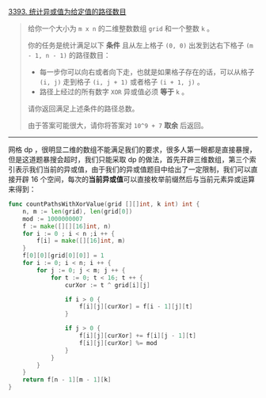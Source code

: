 [3393. 统计异或值为给定值的路径数目](https://leetcode.cn/problems/count-paths-with-the-given-xor-value/)

> 给你一个大小为 `m x n` 的二维整数数组 `grid` 和一个整数 `k` 。
>
> 你的任务是统计满足以下 **条件** 且从左上格子 `(0, 0)` 出发到达右下格子 `(m - 1, n - 1)` 的路径数目：
>
> - 每一步你可以向右或者向下走，也就是如果格子存在的话，可以从格子 `(i, j)` 走到格子 `(i, j + 1)` 或者格子 `(i + 1, j)` 。
> - 路径上经过的所有数字 `XOR` 异或值必须 **等于** `k` 。
>
> 请你返回满足上述条件的路径总数。
>
> 由于答案可能很大，请你将答案对 `10^9 + 7` **取余** 后返回。

---

网格 dp ，很明显二维的数组不能满足我们的要求，很多人第一眼都是直接暴搜，但是这道题暴搜会超时，我们只能采取 dp 的做法，首先开辟三维数组，第三个索引表示我们当前的异或值，由于我们的异或值题目中给出了一定限制，我们可以直接开辟 16 个空间，每次的**当前异或值**可以直接枚举前缀然后与当前元素异或运算来得到：

```go
func countPathsWithXorValue(grid [][]int, k int) int {
    n, m := len(grid), len(grid[0])
    mod := 1000000007
    f := make([][][16]int, n)
    for i := 0 ; i < n ;i ++ {
        f[i] = make([][16]int, m)
    }
    f[0][0][grid[0][0]] = 1
    for i := 0; i < n; i ++ {
        for j := 0; j < m; j ++ {
            for t := 0; t < 16; t ++ {
                curXor := t ^ grid[i][j]

                if i > 0 {
                    f[i][j][curXor] = f[i - 1][j][t]
                }

                if j > 0 {
                    f[i][j][curXor] += f[i][j - 1][t]
                    f[i][j][curXor] %= mod
                }
            }
        }
    }
    return f[n - 1][m - 1][k]
}
```

